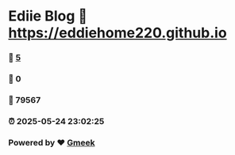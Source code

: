 # Ediie Blog :link: https://eddiehome220.github.io 
### :page_facing_up: [5](https://eddiehome220.github.io/tag.html) 
### :speech_balloon: 0 
### :hibiscus: 79567 
### :alarm_clock: 2025-05-24 23:02:25 
### Powered by :heart: [Gmeek](https://github.com/Meekdai/Gmeek)
